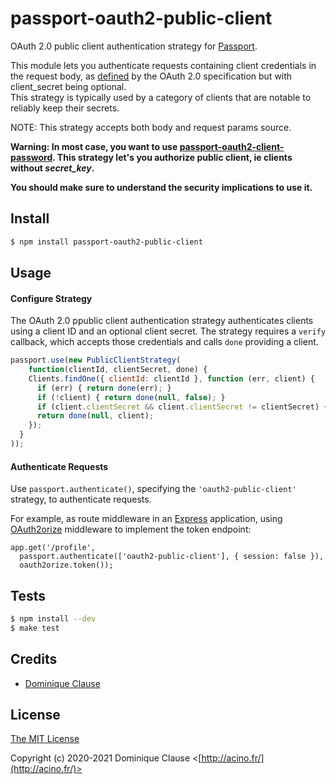 # passport-oauth2-public-client

OAuth 2.0 public client authentication strategy for [Passport](https://github.com/jaredhanson/passport).


This module lets you authenticate requests containing client credentials in the
request body, as [defined](http://tools.ietf.org/html/draft-ietf-oauth-v2-27#section-2.3.1)
by the OAuth 2.0 specification but with client_secret being optional.  
This strategy is typically used by a category of clients that are notable to reliably keep their secrets.

NOTE: This strategy accepts both body and request params source. 

**Warning: In most case, you want to use [passport-oauth2-client-password](https://github.com/jaredhanson/passport-oauth2-client-password). This strategy let's you authorize public client, ie clients without *secret_key*.**

**You should make sure to understand the security implications to use it.**

<!---
[![npm](https://img.shields.io/npm/v/passport-oauth2-public-client.svg)](https://www.npmjs.com/package/passport-oauth2-public-client)
[![build](https://img.shields.io/travis/dclause/passport-oauth2-public-client.svg)](https://travis-ci.org/dclause/passport-oauth2-public-client)
[![coverage](https://img.shields.io/coveralls/dclause/passport-oauth2-public-client.svg)](https://coveralls.io/github/dclause/passport-oauth2-public-client)
[...](https://github.com/dclause/passport-oauth2-public-client/wiki/Status)
--->
## Install

```sh
$ npm install passport-oauth2-public-client
```

## Usage

#### Configure Strategy

The OAuth 2.0 ppublic client authentication strategy authenticates clients
using a client ID and an optional client secret.  The strategy requires a `verify` callback,
which accepts those credentials and calls `done` providing a client.

```js
passport.use(new PublicClientStrategy(
    function(clientId, clientSecret, done) {
    Clients.findOne({ clientId: clientId }, function (err, client) {
      if (err) { return done(err); }
      if (!client) { return done(null, false); }
      if (client.clientSecret && client.clientSecret != clientSecret) { return done(null, false); }
      return done(null, client);
    });
  }
));
```

#### Authenticate Requests

Use `passport.authenticate()`, specifying the `'oauth2-public-client'`
strategy, to authenticate requests.

For example, as route middleware in an [Express](http://expressjs.com/)
application, using [OAuth2orize](https://github.com/jaredhanson/oauth2orize)
middleware to implement the token endpoint:

```
app.get('/profile', 
  passport.authenticate(['oauth2-public-client'], { session: false }),
  oauth2orize.token());
```

## Tests

```sh
$ npm install --dev
$ make test
```

## Credits

  - [Dominique Clause](http://github.com/dclause)

## License

[The MIT License](http://opensource.org/licenses/MIT)

Copyright (c) 2020-2021 Dominique Clause <[http://acino.fr/](http://acino.fr/)>


